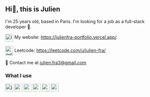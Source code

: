 ## Hi👋, this is Julien

I'm 25 years old, based in Paris. I'm looking for a job as a full-stack developer 🔭.

<img align="center" width="25" height="25" src="https://img.icons8.com/color/25/internet--v1.png" alt="internet--v1"/> My website: https://julienfra-portfolio.vercel.app/.

<img align="center" width="25" height="30" src="https://img.icons8.com/fluency/48/online-coding.png" alt="online-coding"/> Leetcode: https://leetcode.com/u/julien-fra/

💬 Contact me at julien.fra3@gmail.com 

### What I use

<div align="left">
  <img width="25" height="25" src="https://cdn.svgporn.com/logos/java.svg" alt="java"/>
  
  <img width="25" height="25" src="https://img.icons8.com/color/25/react-native.png" alt="react-native"/>

  <img width="25" height="25" src="https://cdn.svgporn.com/logos/angular-icon.svg" alt="angular"/>

  <img width="25" height="25" src="https://img.icons8.com/fluency/48/nextjs.png" alt="nextjs"/>

  <img width="25" height="25" src="https://img.icons8.com/external-tal-revivo-color-tal-revivo/24/external-typescript-an-open-source-programming-language-developed-and-maintained-by-microsoft-logo-color-tal-revivo.png" alt="external-typescript-an-open-source-programming-language-developed-and-maintained-by-microsoft-logo-color-tal-revivo"/>

  <img width="25" height="25" src="https://img.icons8.com/fluency/48/node-js.png" alt="node-js"/>

</div>

